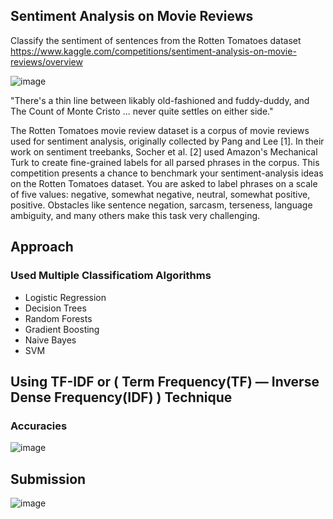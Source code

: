 ## Sentiment Analysis on Movie Reviews
Classify the sentiment of sentences from the Rotten Tomatoes dataset
 <https://www.kaggle.com/competitions/sentiment-analysis-on-movie-reviews/overview>
 
 ![image](https://github.com/AnshulRanjan2004/NLP/assets/91585064/dc4ec88a-40fa-4792-896c-68e685d67c9a)

"There's a thin line between likably old-fashioned and fuddy-duddy, and The Count of Monte Cristo ... never quite settles on either side."

The Rotten Tomatoes movie review dataset is a corpus of movie reviews used for sentiment analysis, originally collected by Pang and Lee [1]. In their work on sentiment treebanks, Socher et al. [2] used Amazon's Mechanical Turk to create fine-grained labels for all parsed phrases in the corpus. This competition presents a chance to benchmark your sentiment-analysis ideas on the Rotten Tomatoes dataset. You are asked to label phrases on a scale of five values: negative, somewhat negative, neutral, somewhat positive, positive. Obstacles like sentence negation, sarcasm, terseness, language ambiguity, and many others make this task very challenging.

## Approach
### Used Multiple Classificatiom Algorithms
* Logistic Regression
* Decision Trees
* Random Forests
* Gradient Boosting
* Naive Bayes
* SVM

## Using TF-IDF or ( Term Frequency(TF) — Inverse Dense Frequency(IDF) ) Technique

### Accuracies
![image](https://github.com/AnshulRanjan2004/NLP/assets/91585064/68fbde13-38c5-4327-8ca0-d6c93f6d4996)

## Submission

![image](https://github.com/AnshulRanjan2004/NLP/assets/91585064/196407fe-ed71-49d4-8d4a-6f955ae04cd7)
